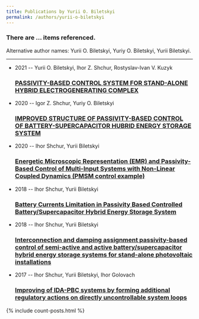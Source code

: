 ```yaml
---
title: Publications by Yurii O. Biletskyi
permalink: /authors/yurii-o-biletskyi
---
```


<h3 id="number-posts">There are ... items referenced.</h3>
<p id='info-authors'>Alternative author names: Yurii O. Biletskyi, Yuriy O. Biletskyi, Yurii Biletskyi.</p>
<hr />
<ul class="post-list">
<li><span class='post-meta'>2021 -- Yurii O. Biletskyi, Ihor Z. Shchur, Rostyslav-Ivan V. Kuzyk</span><h3><a class='post-link' href="{{ site.baseurl }}/passivity-based-control-system-for-stand-alone-hybrid-electrogenerating-complex">PASSIVITY-BASED CONTROL SYSTEM FOR STAND-ALONE HYBRID ELECTROGENERATING COMPLEX</a></h3></li>
<li><span class='post-meta'>2020 -- Igor Z. Shchur, Yuriy O. Biletskyi</span><h3><a class='post-link' href="{{ site.baseurl }}/improved-structure-of-passivity-based-control-of-battery-supercapacitor-hubrid-energy-storage-system">IMPROVED STRUCTURE OF PASSIVITY-BASED CONTROL OF BATTERY-SUPERCAPACITOR HUBRID ENERGY STORAGE SYSTEM</a></h3></li>
<li><span class='post-meta'>2020 -- Ihor Shchur, Yurii Biletskyi</span><h3><a class='post-link' href="{{ site.baseurl }}/energetic-microscopic-representation-emr-and-passivity-based-control-of-multi-input-systems-with-non-linear-coupled-dynamics-pmsm-control-example">Energetic Microscopic Representation (EMR) and Passivity-Based Control of Multi-Input Systems with Non-Linear Coupled Dynamics (PMSM control example)</a></h3></li>
<li><span class='post-meta'>2018 -- Ihor Shchur, Yurii Biletskyi</span><h3><a class='post-link' href="{{ site.baseurl }}/battery-currents-limitation-in-passivity-based-controlled-battery-supercapacitor-hybrid-energy-storage-system">Battery Currents Limitation in Passivity Based Controlled Battery/Supercapacitor Hybrid Energy Storage System</a></h3></li>
<li><span class='post-meta'>2018 -- Ihor Shchur, Yurii Biletskyi</span><h3><a class='post-link' href="{{ site.baseurl }}/interconnection-and-damping-assignment-passivity-based-control-of-semi-active-and-active-battery-supercapacitor-hybrid-energy-storage-systems-for-stand-alone-photovoltaic-installations">Interconnection and damping assignment passivity-based control of semi-active and active battery/supercapacitor hybrid energy storage systems for stand-alone photovoltaic installations</a></h3></li>
<li><span class='post-meta'>2017 -- Ihor Shchur, Yurii Biletskyi, Ihor Golovach</span><h3><a class='post-link' href="{{ site.baseurl }}/improving-of-ida-pbc-systems-by-forming-additional-regulatory-actions-on-directly-uncontrollable-system-loops">Improving of IDA-PBC systems by forming additional regulatory actions on directly uncontrollable system loops</a></h3></li>

</ul>
{% include count-posts.html %}
